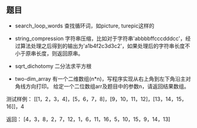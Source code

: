## 题目
- search_loop_words 
查找循环词，如picture, turepic这样的

- string_compression
字符串压缩，比如对于字符串'abbbbffcccdddcc'，经过算法处理之后得到的输出为'a1b4f2c3d3c2'，如果处理后的字符串长度不小于原串长度，则返回原串。

- sqrt_dichotomy
二分法求平方根

- two-dim_array
有一个二维数组(n*n)，写程序实现从右上角到左下角沿主对角线方向打印。
给定一个二位数组arr及题目中的参数n，请返回结果数组。

测试样例：
[[1，2，3，4]，[5，6，7，8]，[9，10，11，12]，[13，14，15，16]]，4

返回：
[4，3，8，2，7，12，1，6，11，16，5，10，15，9，14，13]